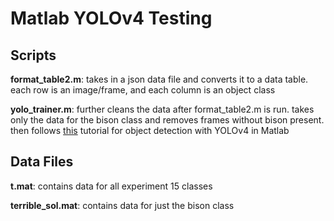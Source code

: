 # Matlab YOLOv4 Testing

## Scripts
**format_table2.m**: takes in a json data file and converts it to a data table. each row is an image/frame, and each column is an object class

**yolo_trainer.m**: further cleans the data after format_table2.m is run. takes only the data for the bison class and removes frames without bison present. then follows [this](https://www.mathworks.com/help/vision/ug/object-detection-using-yolov4-deep-learning.html) tutorial for object detection with YOLOv4 in Matlab

## Data Files
**t.mat**: contains data for all experiment 15 classes

**terrible_sol.mat**: contains data for just the bison class
